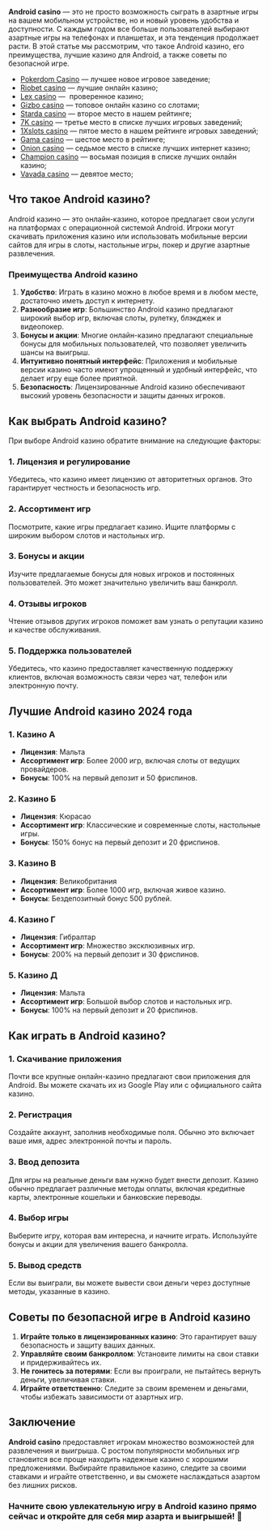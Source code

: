 **Android casino** — это не просто возможность сыграть в азартные игры на вашем мобильном устройстве, но и новый уровень удобства и доступности. С каждым годом все больше пользователей выбирают азартные игры на телефонах и планшетах, и эта тенденция продолжает расти. В этой статье мы рассмотрим, что такое Android казино, его преимущества, лучшие казино для Android, а также советы по безопасной игре.

* [Pokerdom Casino](https://brandplay.link/FwVc4f) — лучшее новое игровое заведение;
* [Riobet casino](https://brandplay.link/TnjsxFvH) — лучшие онлайн казино;
* [Lex casino](https://brandplay.link/VMqNXPFs) —  проверенное казино;
* [Gizbo casino](https://brandplay.link/rvzLrVLp) — топовое онлайн казино со слотами;
* [Starda casino](https://brandplay.link/HDcDrxLk) — второе место в нашем рейтинге;
* [7K casino](https://brandplay.link/dd46bNgD) — третье место в списке лучших игровых заведений;
* [1Xslots casino](https://brandplay.link/J2ZbqMPZ) — пятое место в нашем рейтинге игровых заведений;
* [Gama casino](https://brandplay.link/RD52jZbL) — шестое место в рейтинге;
* [Onion casino](https://brandplay.link/8LcS6Djb) — седьмое место в списке лучших интернет казино;
* [Champion casino](https://temon-gter.cfd/go/9n8?p56190p303844p3509t17502) — восьмая позиция в списке лучших онлайн казино;
* [Vavada casino](https://vavadapartner.pro/?promo=75590753-cc8b-4c4a-8d71-99b7a2293439-jud\&target=register) — девятое место;



## Что такое Android казино?

Android казино — это онлайн-казино, которое предлагает свои услуги на платформах с операционной системой Android. Игроки могут скачивать приложения казино или использовать мобильные версии сайтов для игры в слоты, настольные игры, покер и другие азартные развлечения.

### Преимущества Android казино

1. **Удобство**: Играть в казино можно в любое время и в любом месте, достаточно иметь доступ к интернету.
2. **Разнообразие игр**: Большинство Android казино предлагают широкий выбор игр, включая слоты, рулетку, блэкджек и видеопокер.
3. **Бонусы и акции**: Многие онлайн-казино предлагают специальные бонусы для мобильных пользователей, что позволяет увеличить шансы на выигрыш.
4. **Интуитивно понятный интерфейс**: Приложения и мобильные версии казино часто имеют упрощенный и удобный интерфейс, что делает игру еще более приятной.
5. **Безопасность**: Лицензированные Android казино обеспечивают высокий уровень безопасности и защиты данных игроков.

## Как выбрать Android казино?

При выборе Android казино обратите внимание на следующие факторы:

### 1. Лицензия и регулирование

Убедитесь, что казино имеет лицензию от авторитетных органов. Это гарантирует честность и безопасность игр.

### 2. Ассортимент игр

Посмотрите, какие игры предлагает казино. Ищите платформы с широким выбором слотов и настольных игр.

### 3. Бонусы и акции

Изучите предлагаемые бонусы для новых игроков и постоянных пользователей. Это может значительно увеличить ваш банкролл.

### 4. Отзывы игроков

Чтение отзывов других игроков поможет вам узнать о репутации казино и качестве обслуживания.

### 5. Поддержка пользователей

Убедитесь, что казино предоставляет качественную поддержку клиентов, включая возможность связи через чат, телефон или электронную почту.

## Лучшие Android казино 2024 года

### 1. Казино А

* **Лицензия**: Мальта
* **Ассортимент игр**: Более 2000 игр, включая слоты от ведущих провайдеров.
* **Бонусы**: 100% на первый депозит и 50 фриспинов.

### 2. Казино Б

* **Лицензия**: Кюрасао
* **Ассортимент игр**: Классические и современные слоты, настольные игры.
* **Бонусы**: 150% бонус на первый депозит и 20 фриспинов.

### 3. Казино В

* **Лицензия**: Великобритания
* **Ассортимент игр**: Более 1000 игр, включая живое казино.
* **Бонусы**: Бездепозитный бонус 500 рублей.

### 4. Казино Г

* **Лицензия**: Гибралтар
* **Ассортимент игр**: Множество эксклюзивных игр.
* **Бонусы**: 200% на первый депозит и 30 фриспинов.

### 5. Казино Д

* **Лицензия**: Мальта
* **Ассортимент игр**: Большой выбор слотов и настольных игр.
* **Бонусы**: 100% на первый депозит и 20 фриспинов.

## Как играть в Android казино?

### 1. Скачивание приложения

Почти все крупные онлайн-казино предлагают свои приложения для Android. Вы можете скачать их из Google Play или с официального сайта казино.

### 2. Регистрация

Создайте аккаунт, заполнив необходимые поля. Обычно это включает ваше имя, адрес электронной почты и пароль.

### 3. Ввод депозита

Для игры на реальные деньги вам нужно будет внести депозит. Казино обычно предлагает различные методы оплаты, включая кредитные карты, электронные кошельки и банковские переводы.

### 4. Выбор игры

Выберите игру, которая вам интересна, и начните играть. Используйте бонусы и акции для увеличения вашего банкролла.

### 5. Вывод средств

Если вы выиграли, вы можете вывести свои деньги через доступные методы, указанные в казино.

## Советы по безопасной игре в Android казино

1. **Играйте только в лицензированных казино**: Это гарантирует вашу безопасность и защиту ваших данных.
2. **Управляйте своим банкроллом**: Установите лимиты на свои ставки и придерживайтесь их.
3. **Не гонитесь за потерями**: Если вы проиграли, не пытайтесь вернуть деньги, увеличивая ставки.
4. **Играйте ответственно**: Следите за своим временем и деньгами, чтобы избежать зависимости от азартных игр.

## Заключение

**Android casino** предоставляет игрокам множество возможностей для развлечения и выигрыша. С ростом популярности мобильных игр становится все проще находить надежные казино с хорошими предложениями. Выбирайте правильное казино, следите за своими ставками и играйте ответственно, и вы сможете наслаждаться азартом без лишних рисков.

### Начните свою увлекательную игру в Android казино прямо сейчас и откройте для себя мир азарта и выигрышей! 🎉

